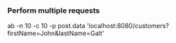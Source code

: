 ### Perform multiple requests

ab -n 10 -c 10 -p post.data 'localhost:8080/customers?firstName=John&lastName=Galt'